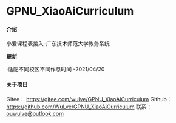 # GPNU_XiaoAiCurriculum

#### 介绍
小爱课程表接入-广东技术师范大学教务系统

**更新**

·适配不同校区不同作息时间
 -2021/04/20
 
 #### 关于项目
  Gitee：
    https://gitee.com/wulve/GPNU_XiaoAiCurriculum
  Github：
    https://github.com/WuLve/GPNU_XiaoAiCurriculum
  联系：
    ouwulve@outlook.com
